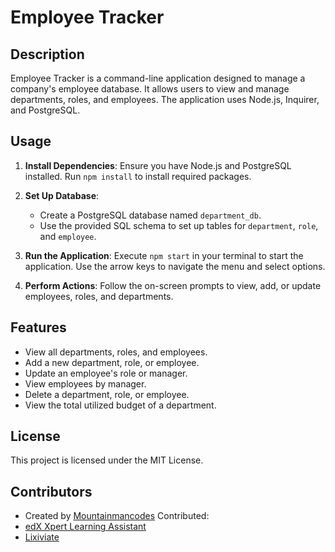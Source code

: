 # Employee Tracker

## Description

Employee Tracker is a command-line application designed to manage a company's employee database. It allows users to view and manage departments, roles, and employees. The application uses Node.js, Inquirer, and PostgreSQL.

## Usage

1. **Install Dependencies**: Ensure you have Node.js and PostgreSQL installed. Run `npm install` to install required packages.

2. **Set Up Database**:

   - Create a PostgreSQL database named `department_db`.
   - Use the provided SQL schema to set up tables for `department`, `role`, and `employee`.

3. **Run the Application**: Execute `npm start` in your terminal to start the application. Use the arrow keys to navigate the menu and select options.

4. **Perform Actions**: Follow the on-screen prompts to view, add, or update employees, roles, and departments.

## Features

- View all departments, roles, and employees.
- Add a new department, role, or employee.
- Update an employee's role or manager.
- View employees by manager.
- Delete a department, role, or employee.
- View the total utilized budget of a department.

## License

This project is licensed under the MIT License.

## Contributors

- Created by [Mountainmancodes](https://github.com/Mountainmancodes)
Contributed:
- [edX Xpert Learning Assistant](https://www.edx.org/)
- [Lixiviate](https://github.com/Lixiviate)